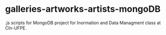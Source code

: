 # galleries-artworks-artists-mongoDB
.js scripts for MongoDB project for Inormation and Data Managment class at CIn-UFPE.